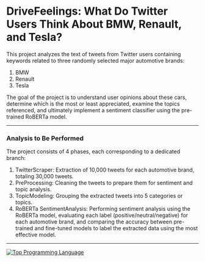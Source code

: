 # DriveFeelings: What Do Twitter Users Think About BMW, Renault, and Tesla? #

This project analyzes the text of tweets from Twitter users containing keywords related to three randomly selected major automotive brands:

1. BMW
2. Renault
3. Tesla

The goal of the project is to understand user opinions about these cars, determine which is the most or least appreciated, examine the topics referenced, and ultimately implement a sentiment classifier using the pre-trained RoBERTa model.

-------------------------

### Analysis to Be Performed ###

The project consists of 4 phases, each corresponding to a dedicated branch:

1. TwitterScraper: Extraction of 10,000 tweets for each automotive brand, totaling 30,000 tweets.
2. PreProcessing: Cleaning the tweets to prepare them for sentiment and topic analysis.
3. TopicModeling: Grouping the extracted tweets into 5 categories or topics.
4. RoBERTa SentimentAnalysis: Performing sentiment analysis using the RoBERTa model, evaluating each label (positive/neutral/negative) for each automotive brand, and comparing the accuracy between pre-trained and fine-tuned models to label the extracted data using the most effective model.

-------------------------
[![Top Programming Language](https://img.shields.io/github/languages/top/chrisputzu/DriveFeelings-RoBERTa-SentimentAnalysis)](https://github.com/chrisputzu/DriveFeelings-RoBERTa-SentimentAnalysis)
